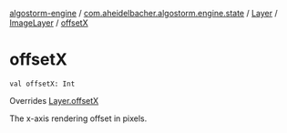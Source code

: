 [algostorm-engine](../../../index.md) / [com.aheidelbacher.algostorm.engine.state](../../index.md) / [Layer](../index.md) / [ImageLayer](index.md) / [offsetX](.)

# offsetX

`val offsetX: Int`

Overrides [Layer.offsetX](../offset-x.md)

The x-axis rendering offset in pixels.

